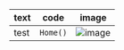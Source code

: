 <!-- table -->
| text | code         | image                                        |
| ---- | ------------ | -------------------------------------------- |
| test | ```Home()``` | ![image](http://via.placeholder.com/120x120) |